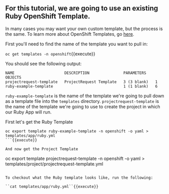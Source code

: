 ## For this tutorial, we are going to use an existing Ruby OpenShift Template. 

In many cases you may want your own custom template, but the process is the same. To learn more about OpenShift Templates, go [here](https://docs.openshift.com/container-platform/3.10/dev_guide/templates.html).

First you'll need to find the name of the template you want to pull in:

``oc get templates -n openshift``{{execute}}

You should see the following output:
```
NAME                      DESCRIPTION               PARAMETERS    OBJECTS
projectrequest-template   ProjectRequest Template   3 (3 blank)   1
ruby-example-template                               1 (1 blank)   6
```

`ruby-example-template` is the name of the template we're going to pull down as a template file into the `templates` directory.
`projectrequest-template` is the name of the template we're going to use to create the project in which our Ruby App will run.

First let's get the Ruby Template
```
oc export template ruby-example-template -n openshift -o yaml > templates/app/ruby.yml
```{{execute}}

And now get the Project Template
```
oc export template projectrequest-template -n openshift -o yaml > templates/project/projectrequest-template.yml
```{{execute}}

To checkout what the Ruby template looks like, run the following:

``cat templates/app/ruby.yml``{{execute}}
